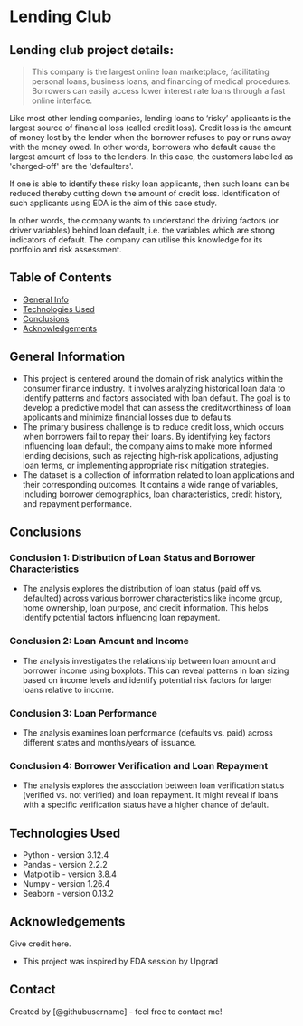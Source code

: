 # Lending Club
## Lending club project details:
> This company is the largest online loan marketplace, facilitating personal loans, business loans, and financing of medical procedures. Borrowers can easily access lower interest rate loans through a fast online interface.

Like most other lending companies, lending loans to ‘risky’ applicants is the largest source of financial loss (called credit loss). Credit loss is the amount of money lost by the lender when the borrower refuses to pay or runs away with the money owed. In other words, borrowers who default cause the largest amount of loss to the lenders. In this case, the customers labelled as 'charged-off' are the 'defaulters'.

If one is able to identify these risky loan applicants, then such loans can be reduced thereby cutting down the amount of credit loss. Identification of such applicants using EDA is the aim of this case study.

In other words, the company wants to understand the driving factors (or driver variables) behind loan default, i.e. the variables which are strong indicators of default. The company can utilise this knowledge for its portfolio and risk assessment.


## Table of Contents
* [General Info](#general-information)
* [Technologies Used](#technologies-used)
* [Conclusions](#conclusions)
* [Acknowledgements](#acknowledgements)

<!-- You can include any other section that is pertinent to your problem -->

## General Information
- This project is centered around the domain of risk analytics within the consumer finance industry. It involves analyzing historical loan data to identify patterns and factors associated with loan default. The goal is to develop a predictive model that can assess the creditworthiness of loan applicants and minimize financial losses due to defaults.
- The primary business challenge is to reduce credit loss, which occurs when borrowers fail to repay their loans. By identifying key factors influencing loan default, the company aims to make more informed lending decisions, such as rejecting high-risk applications, adjusting loan terms, or implementing appropriate risk mitigation strategies.
- The dataset is a collection of information related to loan applications and their corresponding outcomes. It contains a wide range of variables, including borrower demographics, loan characteristics, credit history, and repayment performance.


## Conclusions
### Conclusion 1: Distribution of Loan Status and Borrower Characteristics
- The analysis explores the distribution of loan status (paid off vs. defaulted) across various borrower characteristics like income group, home ownership, loan purpose, and credit information. This helps identify potential factors influencing loan repayment.
### Conclusion 2: Loan Amount and Income
- The analysis investigates the relationship between loan amount and borrower income using boxplots. This can reveal patterns in loan sizing based on income levels and identify potential risk factors for larger loans relative to income.
### Conclusion 3: Loan Performance
- The analysis examines loan performance (defaults vs. paid) across different states and months/years of issuance.
### Conclusion 4: Borrower Verification and Loan Repayment
- The analysis explores the association between loan verification status (verified vs. not verified) and loan repayment. It might reveal if loans with a specific verification status have a higher chance of default.


## Technologies Used
- Python - version 3.12.4
- Pandas - version 2.2.2
- Matplotlib - version 3.8.4
- Numpy - version 1.26.4
- Seaborn - version 0.13.2

<!-- As the libraries versions keep on changing, it is recommended to mention the version of library used in this project -->

## Acknowledgements
Give credit here.
- This project was inspired by EDA session by Upgrad


## Contact
Created by [@githubusername] - feel free to contact me!


<!-- Optional -->
<!-- ## License -->
<!-- This project is open source and available under the [... License](). -->

<!-- You don't have to include all sections - just the one's relevant to your project -->
